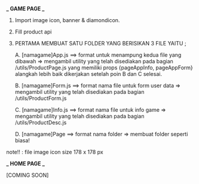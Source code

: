 **_ GAME PAGE _**

1. Import image icon, banner & diamondicon.
2. Fill product api
3. PERTAMA MEMBUAT SATU FOLDER YANG BERISIKAN 3 FILE YAITU ;

   A. [namagame]App.js ==> format untuk menampung kedua file yang dibawah
   => mengambil utility yang telah disediakan pada bagian /utils/ProductPage.js
   yang memiliki props {pageAppInfo, pageAppForm} alangkah lebih baik dikerjakan setelah
   poin B dan C selesai.

   B. [namagame]Form.js ==> format nama file untuk form user data
   => mengambil utility yang telah disediakan pada bagian /utils/ProductForm.js

   C. [namagame]Info.js ==> format nama file untuk info game
   => mengambil utility yang telah disediakan pada bagian /utils/ProductDesc.js

   D. [namagame]Page ==> format nama folder
   => membuat folder seperti biasa!

note!! : file image icon size 178 x 178 px

**_ HOME PAGE _**

[COMING SOON]
